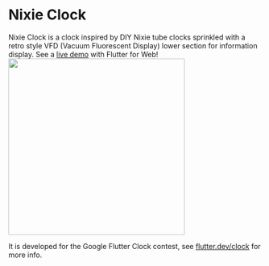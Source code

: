 # Nixie Clock

Nixie Clock is a clock inspired by DIY Nixie tube clocks sprinkled with a retro style VFD (Vacuum Fluorescent Display) lower section for information display.
See a [live demo](https://csabaconsulting.github.io/flutter_clock) with Flutter for Web!
<img src='https://csabaconsulting.github.io/flutter_clock/nixie_light.png' width='350'>

It is developed for the Google Flutter Clock contest, see [flutter.dev/clock](https://flutter.dev/clock) for more info.
